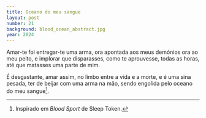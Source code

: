 ```yaml
---
title: Oceano do meu sangue
layout: post
number: 21
background: blood_ocean_abstract.jpg
year: 2024
---
```


Amar-te foi entregar-te uma arma, ora apontada aos meus demónios ora ao meu peito, e implorar que disparasses, como te aprouvesse, todas as horas, até que matasses uma parte de mim.

É desgastante, amar assim, no limbo entre a vida e a morte, e é uma sina pesada, ter de beijar com uma arma na mão, sendo engolida pelo oceano do meu sangue[^1].

[^1]: Inspirado em *Blood Sport* de Sleep Token.